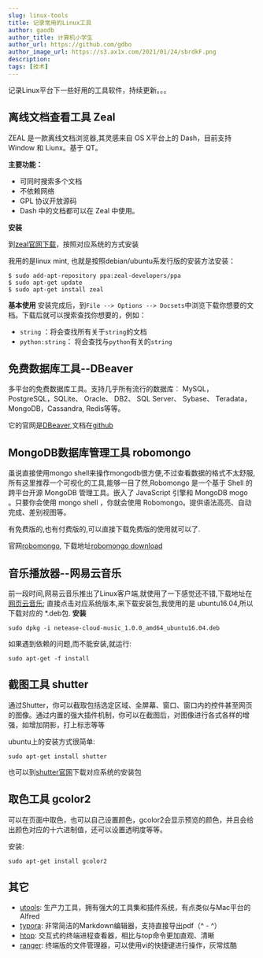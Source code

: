 ```yaml
---
slug: linux-tools
title: 记录常用的Linux工具
author: gaodb
author_title: 计算机小学生
author_url: https://github.com/gdbo
author_image_url: https://s3.ax1x.com/2021/01/24/sbrdkF.png
description: 
tags: [技术]
---
```


记录Linux平台下一些好用的工具软件，持续更新。。。

<!-- truncate -->

## 离线文档查看工具 Zeal

ZEAL 是一款离线文档浏览器,其灵感来自 OS X平台上的 Dash，目前支持 Window 和 Liunx。基于 QT。

**主要功能：**

- 可同时搜索多个文档
- 不依赖网络
- GPL 协议开放源码
- Dash 中的文档都可以在 Zeal 中使用。

**安装**

到[zeal官网下载](zealdocs.org/download.html)，按照对应系统的方式安装

我用的是linux mint, 也就是按照debian/ubuntu系发行版的安装方法安装：

```shell
$ sudo add-apt-repository ppa:zeal-developers/ppa
$ sudo apt-get update
$ sudo apt-get install zeal
```

**基本使用**
安装完成后，到`File --> Options --> Docsets`中浏览下载你想要的文档。下载后就可以搜索查找你想要的，例如：

- `string` ：将会查找所有关于`string`的文档
- `python:string`： 将会查找与`python`有关的`string`

## 免费数据库工具--DBeaver

多平台的免费数据库工具。支持几乎所有流行的数据库︰ MySQL，PostgreSQL，SQLite、 Oracle、 DB2、 SQL Server、 Sybase、 Teradata，MongoDB，Cassandra, Redis等等。

它的官网是[DBeaver](http://dbeaver.jkiss.org/),文档在[github](https://github.com/serge-rider/dbeaver/wiki)

## MongoDB数据库管理工具 robomongo

虽说直接使用mongo shell来操作mongodb很方便,不过查看数据的格式不太舒服,所有这里推荐一个可视化的工具,能够一目了然,Robomongo 是一个基于 Shell 的跨平台开源 MongoDB 管理工具。嵌入了 JavaScript 引擎和 MongoDB mogo 。只要你会使用 mongo shell ，你就会使用 Robomongo。提供语法高亮、自动完成、差别视图等。

有免费版的,也有付费版的,可以直接下载免费版的使用就可以了.

官网[robomongo](https://robomongo.org/), 下载地址[robomongo download](https://robomongo.org/download)


## 音乐播放器--网易云音乐

前一段时间,网易云音乐推出了Linux客户端,就使用了一下感觉还不错,下载地址在[网页云音乐](http://music.163.com/#/download); 直接点击对应系统版本,来下载安装包,我使用的是 ubuntu16.04,所以下载对应的 \*.deb包.
**安装**
```
sudo dpkg -i netease-cloud-music_1.0.0_amd64_ubuntu16.04.deb
```
如果遇到依赖的问题,而不能安装,就运行:

```
sudo apt-get -f install
```

## 截图工具 shutter

通过Shutter，你可以截取包括选定区域、全屏幕、窗口、窗口内的控件甚至网页的图像。通过内置的强大插件机制，你可以在截图后，对图像进行各式各样的增强，如增加阴影，打上标志等等

ubuntu上的安装方式很简单:

```
sudo apt-get install shutter
```

也可以到[shutter官网](http://shutter-project.org/)下载对应系统的安装包

## 取色工具 gcolor2

可以在页面中取色，也可以自己设置颜色，gcolor2会显示预览的颜色，并且会给出颜色对应的十六进制值，还可以设置透明度等等。

安装:

```
sudo apt-get install gcolor2
```

## 其它

- [utools](https://u.tools/): 生产力工具，拥有强大的工具集和插件系统，有点类似与Mac平台的Alfred
- [typora](https://www.typora.io/): 非常简洁的Markdown编辑器，支持直接导出pdf（^ - ^）
- [htop](https://htop.dev/): 交互式的终端进程查看器，相比与top命令更加直观、清晰
- [ranger](https://ranger.github.io/): 终端版的文件管理器，可以使用vi的快捷键进行操作，灰常炫酷
